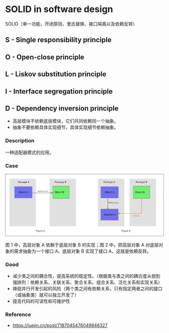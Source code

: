 # SOLID in software design

SOLID（单一功能、开闭原则、里氏替换、接口隔离以及依赖反转）

## S - Single responsibility principle

## O - Open-close principle

## L - Liskov substitution principle

## I - Interface segregation principle

## D - Dependency inversion principle

- 高层模块不依赖底层模块，它们共同依赖同一个抽象。
- 抽象不要依赖具体实现细节，具体实现细节依赖抽象。

### Description

一种适配器模式的应用。

### Case

![DIP](/assets/software-design/dip-case.png)

图 1 中，高层对象 A 依赖于底层对象 B 的实现；图 2 中，把高层对象 A 对底层对象的需求抽象为一个接口 A，底层对象 B 实现了接口 A，这就是依赖反转。

### Good

- 减少类之间的耦合性，提高系统的稳定性。（根据类与类之间的耦合度从弱到强排列：依赖关系、关联关系、聚合关系、组合关系、泛化关系和实现关系）
- 降低并行开发引起的风险（两个类之间有依赖关系，只有指定两者之间的接口（或抽象类）就可以独立开发了）
- 提高代码的可读性和可维护性

### Reference

- https://juejin.cn/post/7187045476049846327
